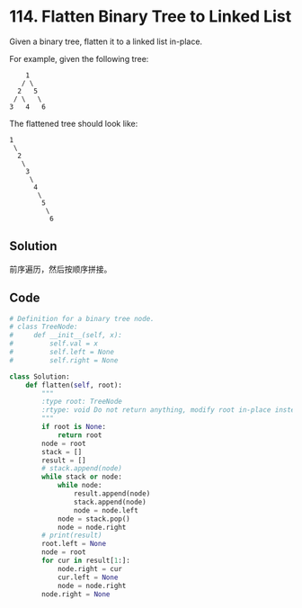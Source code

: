 # 114. Flatten Binary Tree to Linked List

Given a binary tree, flatten it to a linked list in-place.

For example, given the following tree:

```
    1
   / \
  2   5
 / \   \
3   4   6
```

The flattened tree should look like:

```
1
 \
  2
   \
    3
     \
      4
       \
        5
         \
          6
```



## Solution

前序遍历，然后按顺序拼接。



## Code

```python
# Definition for a binary tree node.
# class TreeNode:
#     def __init__(self, x):
#         self.val = x
#         self.left = None
#         self.right = None

class Solution:
    def flatten(self, root):
        """
        :type root: TreeNode
        :rtype: void Do not return anything, modify root in-place instead.
        """
        if root is None:
            return root
        node = root
        stack = []
        result = []
        # stack.append(node)
        while stack or node:
            while node:
                result.append(node)
                stack.append(node)
                node = node.left
            node = stack.pop()
            node = node.right
        # print(result)
        root.left = None
        node = root
        for cur in result[1:]:
            node.right = cur
            cur.left = None
            node = node.right
        node.right = None
```

